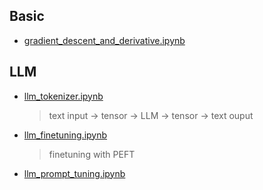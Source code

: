 ## Basic 

* [gradient_descent_and_derivative.ipynb](https://colab.research.google.com/drive/18IfySN0wKFizTiFYf9g0TGxjBFytah_z)

##  LLM

* [llm_tokenizer.ipynb](https://colab.research.google.com/drive/1YXoxLfQ5CXiB0GivAuoe0RR1TVh-Yabe)
  > text input -> tensor -> LLM -> tensor -> text ouput 

* [llm_finetuning.ipynb](https://colab.research.google.com/drive/1Eb8Ry7W3P2XBwhYWltg50z_aLaja2vYb)
  > finetuning with PEFT

* [llm_prompt_tuning.ipynb](https://colab.research.google.com/drive/17UxHuZR7-4CKXqidlhpJEAN6bVG2awGp#scrollTo=OwoxB86g1Frp)

